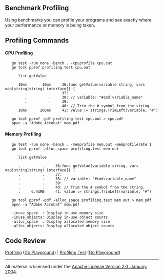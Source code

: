## Benchmark Profiling

Using benchmarks you can profile your programs and see exactly where your performance or memory is being taken.

## Profiling Commands

#### CPU Profiling
```
   go test -run none -bench . -cpuprofile cpu.out
   go tool pprof profiling.test cpu.out
   
      list getValue

      10ms       10ms     36:func getValue(variable string, vars map[string]string) interface{} {
         .          .     37:
         .          .     38: // variable: "#cmd:variable_name"
         .          .     39:
         .          .     40: // Trim the # symbol from the string.
      10ms      260ms     41: value := strings.TrimLeft(variable, "#")

   go tool pprof -pdf profiling.test cpu.out > cpu.pdf
   open -a "Adobe Acrobat" mem.pdf
```

#### Memory Profiling
```
   go test -run none -bench . -memprofile mem.out -memprofilerate 1
   go tool pprof -alloc_space profiling.test mem.out

      list getValue

      .          .     36:func getValue(variable string, vars map[string]string) interface{} {
      .          .     37:
      .          .     38: // variable: "#cmd:variable_name"
      .          .     39:
      .          .     40: // Trim the # symbol from the string.
      .     6.41MB     41: value := strings.TrimLeft(variable, "#")
   
   go tool pprof -pdf -alloc_space profiling.test mem.out > mem.pdf
   open -a "Adobe Acrobat" mem.pdf

   -inuse_space  : Display in-use memory size
   -inuse_objects: Display in-use object counts
   -alloc_space  : Display allocated memory size
   -alloc_objects: Display allocated object counts
```

## Code Review

[Profiling](profiling.go) ([Go Playground](http://play.golang.org/p/45RqOFR0Ms)) | 
[Profiling Test](profiling_test.go) ([Go Playground](http://play.golang.org/p/zY3Elhibcy))
___
All material is licensed under the [Apache License Version 2.0, January 2004](http://www.apache.org/licenses/LICENSE-2.0).
